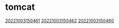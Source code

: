 # tomcat
[20221003150461](/zet/20221003150461/README.md)
[20221003150462](/zet/20221003150462/README.md)
[20221003150460](/zet/20221003150460/README.md)

